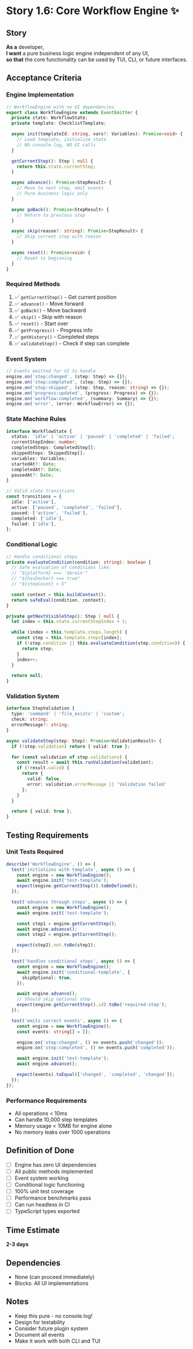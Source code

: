 # Story 1.6: Core Workflow Engine ✨

## Story

**As a** developer,  
**I want** a pure business logic engine independent of any UI,  
**so that** the core functionality can be used by TUI, CLI, or future interfaces.

## Acceptance Criteria

### Engine Implementation

```typescript
// WorkflowEngine with no UI dependencies
export class WorkflowEngine extends EventEmitter {
  private state: WorkflowState;
  private template: ChecklistTemplate;

  async init(templateId: string, vars?: Variables): Promise<void> {
    // Load template, initialize state
    // NO console.log, NO UI calls
  }

  getCurrentStep(): Step | null {
    return this.state.currentStep;
  }

  async advance(): Promise<StepResult> {
    // Move to next step, emit events
    // Pure business logic only
  }

  async goBack(): Promise<StepResult> {
    // Return to previous step
  }

  async skip(reason?: string): Promise<StepResult> {
    // Skip current step with reason
  }

  async reset(): Promise<void> {
    // Reset to beginning
  }
}
```

### Required Methods

1. ✅ `getCurrentStep()` - Get current position
2. ✅ `advance()` - Move forward
3. ✅ `goBack()` - Move backward
4. ✅ `skip()` - Skip with reason
5. ✅ `reset()` - Start over
6. ✅ `getProgress()` - Progress info
7. ✅ `getHistory()` - Completed steps
8. ✅ `validateStep()` - Check if step can complete

### Event System

```typescript
// Events emitted for UI to handle
engine.on('step:changed', (step: Step) => {});
engine.on('step:completed', (step: Step) => {});
engine.on('step:skipped', (step: Step, reason: string) => {});
engine.on('progress:updated', (progress: Progress) => {});
engine.on('workflow:completed', (summary: Summary) => {});
engine.on('error', (error: WorkflowError) => {});
```

### State Machine Rules

```typescript
interface WorkflowState {
  status: 'idle' | 'active' | 'paused' | 'completed' | 'failed';
  currentStepIndex: number;
  completedSteps: CompletedStep[];
  skippedSteps: SkippedStep[];
  variables: Variables;
  startedAt?: Date;
  completedAt?: Date;
  pausedAt?: Date;
}

// Valid state transitions
const transitions = {
  idle: ['active'],
  active: ['paused', 'completed', 'failed'],
  paused: ['active', 'failed'],
  completed: ['idle'],
  failed: ['idle'],
};
```

### Conditional Logic

```typescript
// Handle conditional steps
private evaluateCondition(condition: string): boolean {
  // Safe evaluation of conditions like:
  // "${platform} === 'darwin'"
  // "${hasDocker} === true"
  // "${stepCount} > 5"

  const context = this.buildContext();
  return safeEval(condition, context);
}

private getNextVisibleStep(): Step | null {
  let index = this.state.currentStepIndex + 1;

  while (index < this.template.steps.length) {
    const step = this.template.steps[index];
    if (!step.condition || this.evaluateCondition(step.condition)) {
      return step;
    }
    index++;
  }

  return null;
}
```

### Validation System

```typescript
interface StepValidation {
  type: 'command' | 'file_exists' | 'custom';
  check: string;
  errorMessage?: string;
}

async validateStep(step: Step): Promise<ValidationResult> {
  if (!step.validation) return { valid: true };

  for (const validation of step.validations) {
    const result = await this.runValidation(validation);
    if (!result.valid) {
      return {
        valid: false,
        error: validation.errorMessage || 'Validation failed'
      };
    }
  }

  return { valid: true };
}
```

## Testing Requirements

### Unit Tests Required

```typescript
describe('WorkflowEngine', () => {
  test('initializes with template', async () => {
    const engine = new WorkflowEngine();
    await engine.init('test-template');
    expect(engine.getCurrentStep()).toBeDefined();
  });

  test('advances through steps', async () => {
    const engine = new WorkflowEngine();
    await engine.init('test-template');

    const step1 = engine.getCurrentStep();
    await engine.advance();
    const step2 = engine.getCurrentStep();

    expect(step2).not.toBe(step1);
  });

  test('handles conditional steps', async () => {
    const engine = new WorkflowEngine();
    await engine.init('conditional-template', {
      skipOptional: true,
    });

    await engine.advance();
    // Should skip optional step
    expect(engine.getCurrentStep().id).toBe('required-step');
  });

  test('emits correct events', async () => {
    const engine = new WorkflowEngine();
    const events: string[] = [];

    engine.on('step:changed', () => events.push('changed'));
    engine.on('step:completed', () => events.push('completed'));

    await engine.init('test-template');
    await engine.advance();

    expect(events).toEqual(['changed', 'completed', 'changed']);
  });
});
```

### Performance Requirements

- All operations < 10ms
- Can handle 10,000 step templates
- Memory usage < 10MB for engine alone
- No memory leaks over 1000 operations

## Definition of Done

- [ ] Engine has zero UI dependencies
- [ ] All public methods implemented
- [ ] Event system working
- [ ] Conditional logic functioning
- [ ] 100% unit test coverage
- [ ] Performance benchmarks pass
- [ ] Can run headless in CI
- [ ] TypeScript types exported

## Time Estimate

**2-3 days**

## Dependencies

- None (can proceed immediately)
- Blocks: All UI implementations

## Notes

- Keep this pure - no console.log!
- Design for testability
- Consider future plugin system
- Document all events
- Make it work with both CLI and TUI
